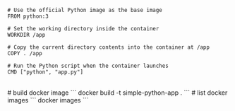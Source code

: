```
# Use the official Python image as the base image
FROM python:3

# Set the working directory inside the container
WORKDIR /app

# Copy the current directory contents into the container at /app
COPY . /app

# Run the Python script when the container launches
CMD ["python", "app.py"]
```
<br>
# build docker image
```
docker build -t simple-python-app .
```
# list docker images
```
docker images
```
